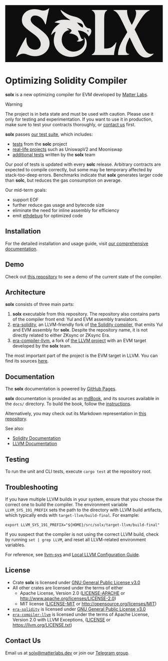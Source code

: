 <div align="center">
  <img src=".github/assets/logo.png" alt="solx logo" />
</div>

# Optimizing Solidity Compiler

**solx** is a new optimizing compiler for EVM developed by [Matter Labs](https://matter-labs.io/).

> [!WARNING]  
> The project is in beta state and must be used with caution. Please use it only for testing and experimentation.
> If you want to use it in production, make sure to test your contracts thoroughly, or [contact us](#contact-us) first.

**solx** passes [our test suite](https://github.com/matter-labs/era-compiler-tester), which includes:

- [tests](https://github.com/ethereum/solidity/tree/develop/test/libsolidity/semanticTests) from the **solc** project
- [real-life projects](https://github.com/matter-labs/era-compiler-tests/tree/main/solidity/complex/defi) such as UniswapV2 and Mooniswap
- [additional tests](https://github.com/matter-labs/era-compiler-tests/tree/main/solidity) written by the **solx** team

Our pool of tests is updated with every **solc** release. Arbitrary contracts are expected to compile correctly, but some may be temporary affected by stack-too-deep errors. Benchmarks indicate that **solx** generates larger code than **solc**, but reduces the gas consumption on average.

Our mid-term goals:

- support EOF
- further reduce gas usage and bytecode size
- eliminate the need for inline assembly for efficiency
- emit [ethdebug](https://ethdebug.github.io/format/index.html) for optimized code

## Installation

For the detailed installation and usage guide, visit [our comprehensive documentation](https://matter-labs.github.io/solx/latest/#installation).

## Demo

Check out [this repository](https://github.com/popzxc/solx_demo) to see a demo of the current state of the compiler.

## Architecture

**solx** consists of three main parts:

1. **solx** executable from this repository. The repository also contains parts of the compiler front end: Yul and EVM assembly translators.
2. [era-solidity](https://github.com/matter-labs/era-solidity/), an LLVM-friendly fork of [the Solidity compiler](https://github.com/ethereum/solidity),
  that emits Yul and EVM assembly for **solx**. Despite the repository name, it is not directly related to either ZKsync or ZKsync Era.
3. [era-compiler-llvm](https://github.com/matter-labs/era-compiler-llvm), a fork of [the LLVM project](https://github.com/llvm/llvm-project)
  with an EVM target developed by the **solx** team.

The most important part of the project is the EVM target in LLVM. You can find its sources [here](https://github.com/matter-labs/era-compiler-llvm/tree/main/llvm/lib/Target/EVM).

## Documentation

The **solx** documentation is powered by [GitHub Pages](https://matter-labs.github.io/solx/latest/).

**solx** documentation is provided as an [mdBook](https://github.com/rust-lang/mdBook), and its sources available in the `docs/` directory.
To build the book, follow the [instructions](./docs/README.md).

Alternatively, you may check out its Markdown representation in [this repository](./docs/src/).

See also:

- [Solidity Documentation](https://docs.soliditylang.org/en/latest/)
- [LLVM Documentation](https://llvm.org/docs/)

## Testing

To run the unit and CLI tests, execute `cargo test` at the repository root.

## Troubleshooting

If you have multiple LLVM builds in your system, ensure that you choose the correct one to build the compiler.
The environment variable `LLVM_SYS_191_PREFIX` sets the path to the directory with LLVM build artifacts, which typically ends with `target-llvm/build-final`.
For example:

```shell
export LLVM_SYS_191_PREFIX="${HOME}/src/solx/target-llvm/build-final"
```

If you suspect that the compiler is not using the correct LLVM build, check by running `set | grep LLVM`, and reset all LLVM-related environment variables.

For reference, see [llvm-sys](https://crates.io/crates/llvm-sys) and [Local LLVM Configuration Guide](https://llvm.org/docs/GettingStarted.html#local-llvm-configuration).

## License

- Crate **solx** is licensed under [GNU General Public License v3.0](./solx/LICENSE.txt)
- All other crates are licensed under the terms of either
  - Apache License, Version 2.0 ([LICENSE-APACHE](./solx-standard-json/LICENSE-APACHE) or <http://www.apache.org/licenses/LICENSE-2.0>)
  - MIT license ([LICENSE-MIT](./solx-standard-json/LICENSE-MIT) or <http://opensource.org/licenses/MIT>)
- [`era-solidity`](https://github.com/matter-labs/era-solidity/) is licensed under [GNU General Public License v3.0](https://github.com/matter-labs/era-solidity/blob/0.8.30/LICENSE.txt)
- [`era-compiler-llvm`](https://github.com/matter-labs/era-compiler-llvm) is licensed under the terms of Apache License, Version 2.0 with LLVM Exceptions, ([LICENSE](https://github.com/matter-labs/era-compiler-llvm/blob/main/LICENSE) or https://llvm.org/LICENSE.txt)

## Contact Us

Email us at [solx@matterlabs.dev](mailto:solx@matterlabs.dev) or join our [Telegram group](https://t.me/solx_devs).
